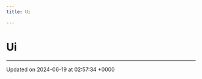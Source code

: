 ```yaml
---
title: Ui

---
```


# Ui








-------------------------------

Updated on 2024-06-19 at 02:57:34 +0000